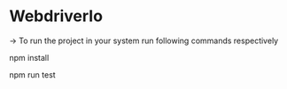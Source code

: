 # WebdriverIo
-> To run the project in your system
run following commands respectively

npm install

npm run test
